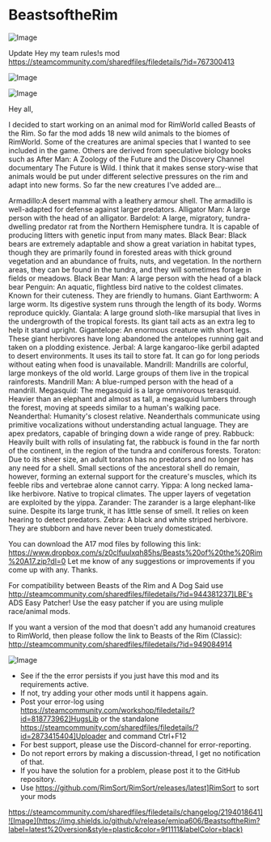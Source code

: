 # BeastsoftheRim

![Image](https://i.imgur.com/buuPQel.png)

Update Hey my team rules!s mod
https://steamcommunity.com/sharedfiles/filedetails/?id=767300413



![Image](https://i.imgur.com/pufA0kM.png)

	
![Image](https://i.imgur.com/Z4GOv8H.png)


Hey all,

I decided to start working on an animal mod for RimWorld called Beasts of the Rim. So far the mod adds 18 new wild animals to the biomes of RimWorld.
Some of the creatures are animal species that I wanted to see included in the game. Others are derived from speculative biology books such as After Man: A Zoology of the Future and the Discovery Channel documentary The Future is Wild. I think that it makes sense story-wise that animals would be put under different selective pressures on the rim and adapt into new forms. So far the new creatures I've added are...

Armadillo:A desert mammal with a leathery armour shell. The armadillo is well-adapted for defense against larger predators.
Alligator Man: A large person with the head of an alligator.
Bardelot: A large, migratory, tundra-dwelling predator rat from the Northern Hemisphere tundra. It is capable of producing litters with genetic input from many mates.
Black Bear: Black bears are extremely adaptable and show a great variation in habitat types, though they are primarily found in forested areas with thick ground vegetation and an abundance of fruits, nuts, and vegetation. In the northern areas, they can be found in the tundra, and they will sometimes forage in fields or meadows.
Black Bear Man: A large person with the head of a black bear
Penguin: An aquatic, flightless bird native to the coldest climates. Known for their cuteness. They are friendly to humans.
Giant Earthworm: A large worm. Its digestive system runs through the length of its body. Worms reproduce quickly.
Giantala: A large ground sloth-like marsupial that lives in the undergrowth of the tropical forests. Its giant tail acts as an extra leg to help it stand upright.
Gigantelope: An enormous creature with short legs. These giant herbivores have long abandoned the antelopes running gait and taken on a plodding existence.
Jerbal: A large kangaroo-like gerbil adapted to desert environments. It uses its tail to store fat. It can go for long periods without eating when food is unavailable.
Mandrill: Mandrills are colorful, large monkeys of the old world. Large groups of them live in the tropical rainforests.
Mandrill Man: A blue-rumped person with the head of a mandrill.
Megasquid: The megasquid is a large omnivorous terasquid. Heavier than an elephant and almost as tall, a megasquid lumbers through the forest, moving at speeds similar to a human's walking pace.
Neanderthal: Humanity's closest relative. Neanderthals communicate using primitive vocalizations without understanding actual language. They are apex predators, capable of bringing down a wide range of prey.
Rabbuck: Heavily built with rolls of insulating fat, the rabbuck is found in the far north of the continent, in the region of the tundra and coniferous forests.
Toraton: Due to its sheer size, an adult toraton has no predators and no longer has any need for a shell. Small sections of the ancestoral shell do remain, however, forming an external support for the creature's muscles, which its feeble ribs and vertebrae alone cannot carry.
Yippa: A long necked lama-like herbivore. Native to tropical climates. The upper layers of vegetation are exploited by the yippa.
Zarander: The zarander is a large elephant-like suine. Despite its large trunk, it has little sense of smell. It relies on keen hearing to detect predators.
Zebra: A black and white striped herbivore. They are stubborn and have never been truely domesticated.

You can download the A17 mod files by following this link: https://www.dropbox.com/s/z0clfuulxqh85hs/Beasts%20of%20the%20Rim%20A17.zip?dl=0
Let me know of any suggestions or improvements if you come up with any. Thanks.

For compatibility between Beasts of the Rim and A Dog Said use http://steamcommunity.com/sharedfiles/filedetails/?id=944381237]LBE's ADS Easy Patcher! Use the easy patcher if you are using muliple race/animal mods.

If you want a version of the mod that doesn't add any humanoid creatures to RimWorld, then please follow the link to Beasts of the Rim (Classic): http://steamcommunity.com/sharedfiles/filedetails/?id=949084914


![Image](https://i.imgur.com/PwoNOj4.png)



-  See if the the error persists if you just have this mod and its requirements active.
-  If not, try adding your other mods until it happens again.
-  Post your error-log using https://steamcommunity.com/workshop/filedetails/?id=818773962]HugsLib or the standalone https://steamcommunity.com/sharedfiles/filedetails/?id=2873415404]Uploader and command Ctrl+F12
-  For best support, please use the Discord-channel for error-reporting.
-  Do not report errors by making a discussion-thread, I get no notification of that.
-  If you have the solution for a problem, please post it to the GitHub repository.
-  Use https://github.com/RimSort/RimSort/releases/latest]RimSort to sort your mods



https://steamcommunity.com/sharedfiles/filedetails/changelog/2194018641]![Image](https://img.shields.io/github/v/release/emipa606/BeastsoftheRim?label=latest%20version&style=plastic&color=9f1111&labelColor=black)

